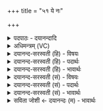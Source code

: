 +++
title = "५१ ये नः"

+++
<details><summary>पदपाठः - दयानन्दादि</summary>

ये। नः॒। पूर्वे॑। पि॒तरः॑। सो॒म्यासः॑। अ॒नू॒हि॒र इत्य॑नुऽऊहि॒रे। सो॒म॒पी॒थमिति॑। सोमऽपी॒थम्। वसि॑ष्ठाः। तेभिः॑। य॒मः। स॒ꣳर॒रा॒ण इति॑ सम्ऽररा॒णः। ह॒वीꣳषि॑। उ॒शन्। उ॒शद्भिरित्यु॒शत्ऽभिः॑। प्र॒ति॒का॒ममिति॑ प्रतिऽका॒मम्। अ॒त्तु॒। ५१।
</details>

<details><summary>अधिमन्त्रम् (VC)</summary>

- पितरो देवताः
- शङ्ख ऋषिः
- भुरिक् पङ्क्तिः
- पञ्चमः
</details>

<details><summary>दयानन्द-सरस्वती (हि) - विषयः</summary>

फिर उसी विषय को अगले मन्त्र में कहा है ॥
</details>

<details><summary>दयानन्द-सरस्वती (हि) - पदार्थः</summary>

पदार्थान्वयभाषाः -  (ये) जो (नः) हमारे (सोम्यासः) शान्त्यादि गुणों के योग से योग्य (वसिष्ठाः) अत्यन्त धनी (पूर्वे) पूर्वज (पितरः) पालन करनेहारे ज्ञानी पिता आदि (सोमपीथम्) सोमपान को (अनूहिरे) प्राप्त होते और कराते हैं, (तेभिः) उन (उशद्भिः) हमारे पालन की कामना करनेहारे पितरों के साथ (हवींषि) लेने-देने योग्य पदार्थों की (उशन्) कामना करनेहारा (संरराणः) अच्छे प्रकार सुखों का दाता (यमः) न्याय और योगयुक्त सन्तान (प्रतिकामम्) प्रत्येक काम को (अत्तु) भोगे ॥५१ ॥
</details>

<details><summary>दयानन्द-सरस्वती (हि) - भावार्थः</summary>

भावार्थभाषाः -  पिता आदि पुत्रों के साथ और पुत्र पिता आदि के साथ सब सुख-दुःखों का भोग करें और सदा सुख की वृद्धि और दुःख का नाश किया करें ॥५१ ॥
</details>

<details><summary>दयानन्द-सरस्वती (सं) - विषयः</summary>

पुनस्तमेव विषयमाह ॥
</details>

<details><summary>दयानन्द-सरस्वती (सं) - पदार्थः</summary>

पदार्थान्वयभाषाः -  ये नः सोम्यासो वसिष्ठाः पूर्वे पितरः सोमपीथमनूहिरे, तेभिरुशद्भिः सह हवींष्युशन् संरराणो यमः प्रतिकाममत्तु ॥५१ ॥
</details>

<details><summary>दयानन्द-सरस्वती (सं) - भावार्थः</summary>

भावार्थभाषाः -  पितृभिः पुत्रैः सह पुत्रैः पितृभिः सह च सर्वे सुखदुःखभोगाः कार्य्याः, प्रतिक्षणं सुखं वर्द्धनीयं दुःखं च ह्रासनीयम् ॥५१ ॥
</details>

<details><summary>सविता जोशी ← दयानन्दः (म) - भावार्थः</summary>

भावार्थभाषाः -  पित्याने पुत्रांबरोबर व पुत्रांनी पित्याबरोबर त्यांच्या सुख-दुःखात सहभागी व्हावे व नेहमी सुख वाढवावे आणि दुःखांचा नाश करावा.
</details>